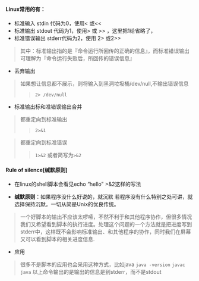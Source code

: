 #### Linux常用的有：

* 标准输入 stdin  代码为0，使用< 或<<
* 标准输出 stdout 代码为1，使用> 或 >> ，这里把1给省略了，
* 标准错误输出 stderr代码为2，使用 2> 或2>>

>其中：标准输出指的是『命令运行所回传的正确的信息』，而标准错误输出可理解为『命令运行失败后，所回传的错误信息』

* 丢弃输出

> 如果想让信息都不展示，则将输入到黑洞垃圾桶/dev/null,不输出错误信息  
>>`2> /dev/null`

* 标准输出标和准错误输出合并

> 都重定向到标准输出
>> `2>&1`

> 都重定向到标准错误
>> `1>&2`  或者简写为`>&2`

#### Rule of silence[缄默原则]

* 在linux的shell脚本会看见echo “hello” >&2这样的写法

* __缄默原则__：如果程序没什么好说的，就沉默 若程序没有什么特别之处可讲，就选择保持沉默。一切从简是Unix的优良传统。

> 一个好脚本的输出不应该太啰嗦，不然不利于和其他程序协作，但很多情况我们又希望看到脚本的执行进度。处理这个问题的一个方法就是把进度写到stderr中，这样既不会影响标准输出、和其他程序的协作，同时我们在屏幕又可以看到脚本的相关进度信息.

* 应用

> 很多不是脚本的应用也会采用这种方式，比如java
`java -version`
`javac`
`java`
> 以上命令输出的是输出的信息是到stderr，而不是stdout